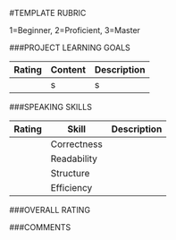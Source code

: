 #TEMPLATE RUBRIC

1=Beginner, 2=Proficient, 3=Master

###PROJECT LEARNING GOALS

| Rating | Content        | Description
|--------|----------------|-----------------------------------------------------------
|        | s              | s |


###SPEAKING SKILLS

| Rating | Skill          | Description
|--------|----------------|-----------------------------------------------------------
|        | Correctness    |
|        | Readability    |  
|        | Structure      |
|        | Efficiency     | 


###OVERALL RATING



###COMMENTS
